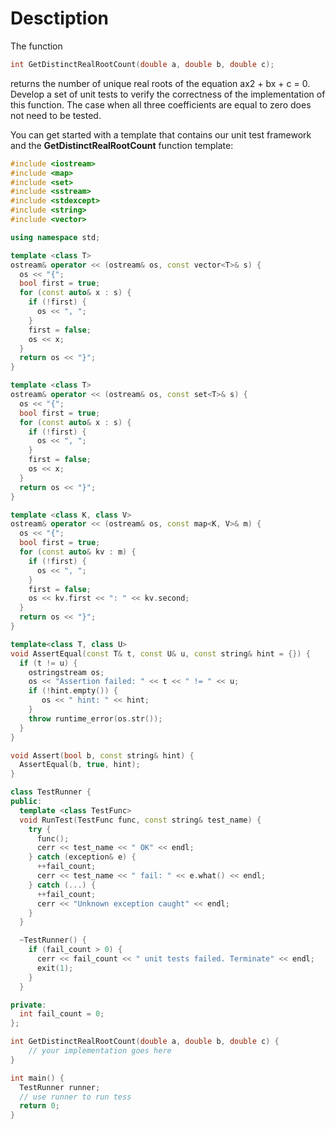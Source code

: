 # Desctiption

The function

```c++
int GetDistinctRealRootCount(double a, double b, double c);
```
returns the number of unique real roots of the equation ax2 + bx + c = 0. Develop a set of unit tests to verify the correctness of the implementation of this function. The case when all three coefficients are equal to zero does not need to be tested.

You can get started with a template that contains our unit test framework and the **GetDistinctRealRootCount** function template:

```c++
#include <iostream>
#include <map>
#include <set>
#include <sstream>
#include <stdexcept>
#include <string>
#include <vector>

using namespace std;

template <class T>
ostream& operator << (ostream& os, const vector<T>& s) {
  os << "{";
  bool first = true;
  for (const auto& x : s) {
    if (!first) {
      os << ", ";
    }
    first = false;
    os << x;
  }
  return os << "}";
}

template <class T>
ostream& operator << (ostream& os, const set<T>& s) {
  os << "{";
  bool first = true;
  for (const auto& x : s) {
    if (!first) {
      os << ", ";
    }
    first = false;
    os << x;
  }
  return os << "}";
}

template <class K, class V>
ostream& operator << (ostream& os, const map<K, V>& m) {
  os << "{";
  bool first = true;
  for (const auto& kv : m) {
    if (!first) {
      os << ", ";
    }
    first = false;
    os << kv.first << ": " << kv.second;
  }
  return os << "}";
}

template<class T, class U>
void AssertEqual(const T& t, const U& u, const string& hint = {}) {
  if (t != u) {
    ostringstream os;
    os << "Assertion failed: " << t << " != " << u;
    if (!hint.empty()) {
       os << " hint: " << hint;
    }
    throw runtime_error(os.str());
  }
}

void Assert(bool b, const string& hint) {
  AssertEqual(b, true, hint);
}

class TestRunner {
public:
  template <class TestFunc>
  void RunTest(TestFunc func, const string& test_name) {
    try {
      func();
      cerr << test_name << " OK" << endl;
    } catch (exception& e) {
      ++fail_count;
      cerr << test_name << " fail: " << e.what() << endl;
    } catch (...) {
      ++fail_count;
      cerr << "Unknown exception caught" << endl;
    }
  }

  ~TestRunner() {
    if (fail_count > 0) {
      cerr << fail_count << " unit tests failed. Terminate" << endl;
      exit(1);
    }
  }

private:
  int fail_count = 0;
};

int GetDistinctRealRootCount(double a, double b, double c) {
    // your implementation goes here
}

int main() {
  TestRunner runner;
  // use runner to run tess
  return 0;
}
```
